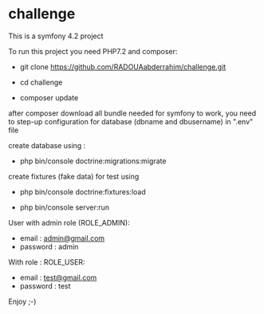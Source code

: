 # challenge

This is a symfony 4.2 project

To run this project you need PHP7.2 and composer:

- git clone https://github.com/RADOUAabderrahim/challenge.git

- cd challenge

- composer update

after composer download all bundle needed for symfony to work, you need to step-up configuration for database (dbname and dbusername) in ".env" file

create database using : 

- php bin/console doctrine:migrations:migrate

create fixtures (fake data) for test using 

- php bin/console doctrine:fixtures:load

- php bin/console server:run

User with admin role (ROLE_ADMIN):
- email : admin@gmail.com
- password : admin

With role : ROLE_USER:
- email : test@gmail.com
- password : test

Enjoy ;-)